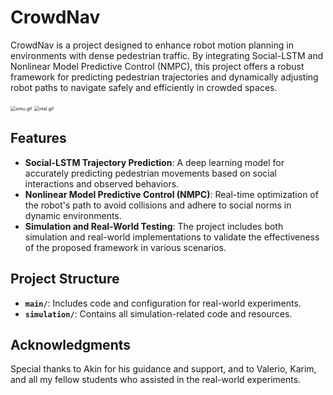 # CrowdNav

CrowdNav is a project designed to enhance robot motion planning in environments with dense pedestrian traffic. By integrating Social-LSTM and Nonlinear Model Predictive Control (NMPC), this project offers a robust framework for predicting pedestrian trajectories and dynamically adjusting robot paths to navigate safely and efficiently in crowded spaces.

<img src="res/simu.gif" alt="simu.gif" style="zoom: 50%;" /> <img src="res/real.gif" alt="real.gif" style="zoom: 50%;" />

## Features

- **Social-LSTM Trajectory Prediction**: A deep learning model for accurately predicting pedestrian movements based on social interactions and observed behaviors.
- **Nonlinear Model Predictive Control (NMPC)**: Real-time optimization of the robot's path to avoid collisions and adhere to social norms in dynamic environments.
- **Simulation and Real-World Testing**: The project includes both simulation and real-world implementations to validate the effectiveness of the proposed framework in various scenarios.

## Project Structure

- **`main/`**: Includes code and configuration for real-world experiments.
- **`simulation/`**: Contains all simulation-related code and resources.

## Acknowledgments

Special thanks to Akin for his guidance and support, and to Valerio, Karim, and all my fellow students who assisted in the real-world experiments.
